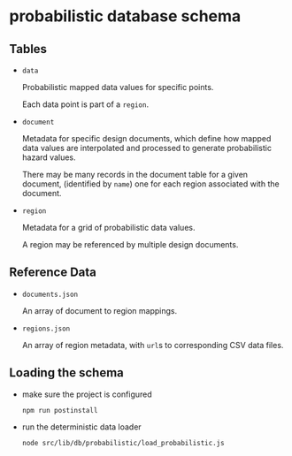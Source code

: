 # probabilistic database schema


## Tables

- `data`

  Probabilistic mapped data values for specific points.

  Each data point is part of a `region`.

- `document`

  Metadata for specific design documents, which define how
    mapped data values are interpolated and processed to generate
    probabilistic hazard values.

  There may be many records in the document table for a given document,
    (identified by `name`)
  one for each region associated with the document.

- `region`

  Metadata for a grid of probabilistic data values.

  A region may be referenced by multiple design documents.


## Reference Data

- `documents.json`

  An array of document to region mappings.

- `regions.json`

  An array of region metadata, with `url`s to corresponding CSV data files.


## Loading the schema

- make sure the project is configured

  `npm run postinstall`

- run the deterministic data loader

  `node src/lib/db/probabilistic/load_probabilistic.js`
